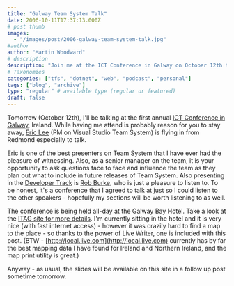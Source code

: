 ```yaml
---
title: "Galway Team System Talk"
date: 2006-10-11T17:37:13.000Z
# post thumb
images:
  - "/images/post/2006-galway-team-system-talk.jpg"
#author
author: "Martin Woodward"
# description
description: "Join me at the ICT Conference in Galway on October 12th to hear Eric Lee and Rob Burke discuss Visual Studio Team System and more."
# Taxonomies
categories: ["tfs", "dotnet", "web", "podcast", "personal"]
tags: ["blog", "archive"]
type: "regular" # available type (regular or featured)
draft: false
---
```

Tomorrow (October 12th), I'll be talking at the first annual [ICT Conference in Galway](http://www.itag.ie/Conference2006/tabid/335/Default.aspx), Ireland.  While having me attend is probably reason for you to stay away, [Eric Lee](http://blogs.msdn.com/ericlee/) (PM on Visual Studio Team System) is flying in from Redmond especially to talk. 

Eric is one of the best presenters on Team System that I have ever had the pleasure of witnessing.  Also, as a senior manager on the team, it is your opportunity to ask questions face to face and influence the team as they plan out what to include in future releases of Team System.  Also presenting in the [Developer Track](http://www.itag.ie/Home/tabid/81/ctl/View/mid/475/Event/237/Date/20061009/Start/200610120830/End/200610121800/Default.aspx) is [Rob Burke](http://blogs.msdn.com/robburke/), who is just a pleasure to listen to.  To be honest, it's a conference that I agreed to talk at just so I could listen to the other speakers - hopefully my sections will be worth listening to as well. 

 [](http://local.live.com/default.aspx?v=2&cp=53.26624~-9.067669&lvl=12&style=r&sp=aN.53.2581_-9.086037_Gallway%2520Bay%2520Hotel__http%253a%252f%252fwww.galwaybayhotel.net%252f)

The conference is being held all-day at the Galway Bay Hotel.  Take a look at the [ITAG site for more details](http://www.itag.ie/Conference2006/tabid/335/Default.aspx).  I'm currently sitting in the hotel and it is very nice (with fast internet access) - however it was crazily hard to find a map to the place - so thanks to the power of Live Writer, one is included with this post.  (BTW - [http://local.live.com](http://local.live.com) currently has by far the best mapping data I have found for Ireland and Northern Ireland, and the map print utility is great.) 

Anyway - as usual, the slides will be available on this site in a follow up post sometime tomorrow.